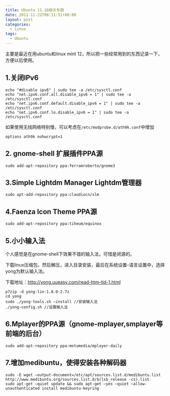 ```yaml
---
title: Ubuntu 11.10相关东西
date: 2011-11-22T06:11:51+00:00
layout: post
categories:
  - Linux
tags:
  - Ubuntu
---
```

主要是最近在用ubuntu和linux mint 12，所以把一些经常用到的东西记录一下，方便以后使用。

## 1.关闭IPv6
```
echo "#disable ipv6" | sudo tee -a /etc/sysctl.conf
echo "net.ipv6.conf.all.disable_ipv6 = 1" | sudo tee -a /etc/sysctl.conf
echo "net.ipv6.conf.default.disable_ipv6 = 1" | sudo tee -a /etc/sysctl.conf
echo "net.ipv6.conf.lo.disable_ipv6 = 1" | sudo tee -a /etc/sysctl.conf
```
<!--more-->
如果使用无线网络特别慢，可以考虑在`/etc/modprobe.d/ath9k.conf`中增加
```
options ath9k nohwcrypt=1
```

## 2. gnome-shell 扩展插件PPA源
```
sudo add-apt-repository ppa:ferramroberto/gnome3
```

## 3.Simple Lightdm Manager Lightdm管理器
```
sudo apt-add-repository ppa:claudiocn/slm
```

## 4.Faenza Icon Theme PPA源
```
sudo add-apt-repository ppa:tiheum/equinox
```

## 5.小小输入法

个人感觉是在gnome-shell下效果不错的输入法，可惜是闭源的。

下载linux压缩包，然后解压，进入目录安装，最后在系统设置-语言设置中，选择yong为默认输入法。

下载地址：<http://yong.uueasy.com/read-htm-tid-1.html>
```
p7zip -d yong-lin-1.8.0-2.7z
cd yong
sudo ./yong-tools.sh –install //安装输入法
./yong-config.sh //设置输入法
```

## 6.Mplayer的PPA源（gnome-mplayer,smplayer等前端的后台）
```
sudo add-apt-repository ppa:motumedia/mplayer-daily
```

## 7.增加medibuntu，使得安装各种解码器
```
sudo -E wget –output-document=/etc/apt/sources.list.d/medibuntu.list http://www.medibuntu.org/sources.list.d/$(lsb_release -cs).list
sudo apt-get –quiet update && sudo apt-get –yes –quiet –allow-unauthenticated install medibuntu-keyring
```
